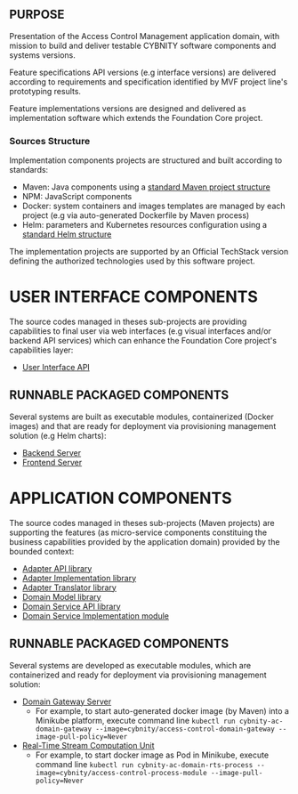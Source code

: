 ## PURPOSE
Presentation of the Access Control Management application domain, with mission to build and deliver testable CYBNITY software components and systems versions.

Feature specifications API versions (e.g interface versions) are delivered according to requirements and specification identified by MVF project line's prototyping results.

Feature implementations versions are designed and delivered as implementation software which extends the Foundation Core project.

### Sources Structure
Implementation components projects are structured and built according to standards:
- Maven: Java components using a [standard Maven project structure](https://maven.apache.org/guides/introduction/introduction-to-the-standard-directory-layout.html)
- NPM: JavaScript components
- Docker: system containers and images templates are managed by each project (e.g via auto-generated Dockerfile by Maven process)
- Helm: parameters and Kubernetes resources configuration using a [standard Helm structure](https://v2.helm.sh/docs/developing_charts/)

The implementation projects are supported by an Official TechStack version defining the authorized technologies used by this software project.

# USER INTERFACE COMPONENTS
The source codes managed in theses sub-projects are providing capabilities to final user via web interfaces (e.g visual interfaces and/or backend API services) which can enhance the Foundation Core project's capabilities layer:
- [User Interface API](access-control/ac-ui/ac-ui-api)

## RUNNABLE PACKAGED COMPONENTS
Several systems are built as executable modules, containerized (Docker images) and that are ready for deployment via provisioning management solution (e.g Helm charts):
- [Backend Server](access-control/ac-ui/ac-ui-system/ac-backend-server)
- [Frontend Server](access-control/ac-ui/ac-ui-system/ac-frontend-server)

# APPLICATION COMPONENTS
The source codes managed in theses sub-projects (Maven projects) are supporting the features (as micro-service components constituing the business capabilities provided by the application domain) provided by the bounded context:
- [Adapter API library](access-control/ac-adapter-api)
- [Adapter Implementation library](access-control/ac-adapter-impl)
- [Adapter Translator library](access-control/ac-translator)
- [Domain Model library](access-control/ac-domain-model)
- [Domain Service API library](access-control/ac-service-api)
- [Domain Service Implementation module](access-control/ac-service-impl)

## RUNNABLE PACKAGED COMPONENTS
Several systems are developed as executable modules, which are containerized and ready for deployment via provisioning management solution:
- [Domain Gateway Server](access-control/ac-system/ac-domain-gateway-server)
  - For example, to start auto-generated docker image (by Maven) into a Minikube platform, execute command line `kubectl run cybnity-ac-domain-gateway --image=cybnity/access-control-domain-gateway --image-pull-policy=Never`
- [Real-Time Stream Computation Unit](access-control/ac-system/ac-rts-computation-unit)
  - For example, to start docker image as Pod in Minikube, execute command line `kubectl run cybnity-ac-domain-rts-process --image=cybnity/access-control-process-module --image-pull-policy=Never`
